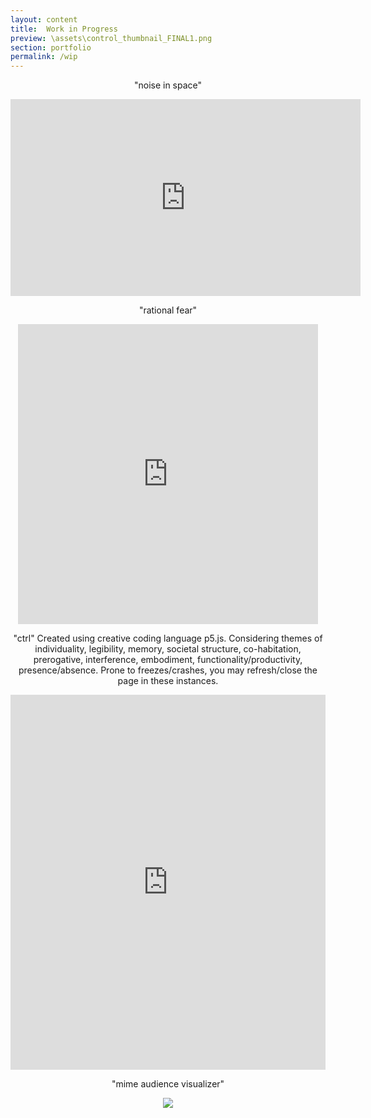 ```yaml
---
layout: content
title:  Work in Progress
preview: \assets\control_thumbnail_FINAL1.png
section: portfolio
permalink: /wip
---
```


<p align="center">"noise in space"</p>
<p align="center"><iframe width="560" height="315" src="https://www.youtube.com/embed/Rjdwrtuipgg" title="Noise in Space" frameborder="0" allow="accelerometer; autoplay; clipboard-write; encrypted-media; gyroscope; picture-in-picture" allowfullscreen></iframe></p>

<p align="center">"rational fear"</p>
<p align="center"><iframe src="https://player.vimeo.com/video/572290346?loop=1" width="480" height="480" frameborder="0" allow="autoplay; fullscreen; picture-in-picture" allowfullscreen></iframe></p>

<p align="center">"ctrl"
Created using creative coding language p5.js. Considering themes of individuality, legibility, memory, societal structure, co-habitation, prerogative, interference, embodiment, functionality/productivity, presence/absence. Prone to freezes/crashes, you may refresh/close the page in these instances.</p>

<p align="center"><iframe src="https://editor.p5js.org/dinosoar/embed/2e9GnmWmt"  style="width:100%; height:600px;" frameborder="0"></iframe></p>

<p align="center">"mime audience visualizer"</p>
<p align="center"><img src="\assets\img\Decroux_Experiment_Styleframe.png"></p>


